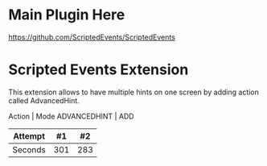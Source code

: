# Main Plugin Here
https://github.com/ScriptedEvents/ScriptedEvents

# Scripted Events Extension
This extension allows to have multiple hints on one screen by adding action called AdvancedHint.

Action | Mode
ADVANCEDHINT | ADD


| Attempt | #1    | #2    |
| :---:   | :---: | :---: |
| Seconds | 301   | 283   |
